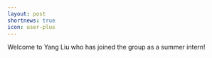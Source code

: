 ```yaml
---
layout: post
shortnews: true
icon: user-plus
---
```

Welcome to Yang Liu who has joined the group as a summer intern! 

